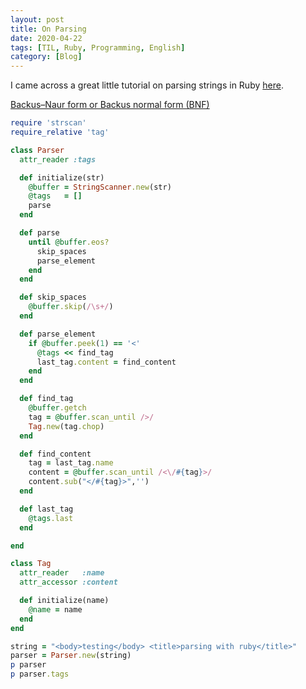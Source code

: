 ```yaml
---
layout: post
title: On Parsing
date: 2020-04-22
tags: [TIL, Ruby, Programming, English]
category: [Blog]
---
```


I came across a great little tutorial on parsing strings in Ruby [here](https://www.rubyguides.com/2015/04/parsing-with-ruby/).

[Backus–Naur form or Backus normal form (BNF)](https://en.wikipedia.org/wiki/Backus%E2%80%93Naur_form)
<!-- more -->

```ruby
require 'strscan'
require_relative 'tag'

class Parser
  attr_reader :tags

  def initialize(str)
    @buffer = StringScanner.new(str)
    @tags   = []
    parse
  end

  def parse
    until @buffer.eos?
      skip_spaces
      parse_element
    end
  end

  def skip_spaces
    @buffer.skip(/\s+/)
  end

  def parse_element
    if @buffer.peek(1) == '<'
      @tags << find_tag
      last_tag.content = find_content
    end
  end

  def find_tag
    @buffer.getch
    tag = @buffer.scan_until />/
    Tag.new(tag.chop)
  end

  def find_content
    tag = last_tag.name
    content = @buffer.scan_until /<\/#{tag}>/
    content.sub("</#{tag}>",'')
  end

  def last_tag
    @tags.last
  end

end
```

```ruby
class Tag
  attr_reader   :name
  attr_accessor :content

  def initialize(name)
    @name = name
  end
end
```

```ruby
string = "<body>testing</body> <title>parsing with ruby</title>"
parser = Parser.new(string)
p parser
p parser.tags
```
